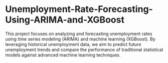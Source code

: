 # Unemployment-Rate-Forecasting-Using-ARIMA-and-XGBoost
This project focuses on analyzing and forecasting unemployment rates using time series modeling (ARIMA) and machine learning (XGBoost). By leveraging historical unemployment data, we aim to predict future unemployment trends and compare the performance of traditional statistical models against advanced machine learning techniques.
